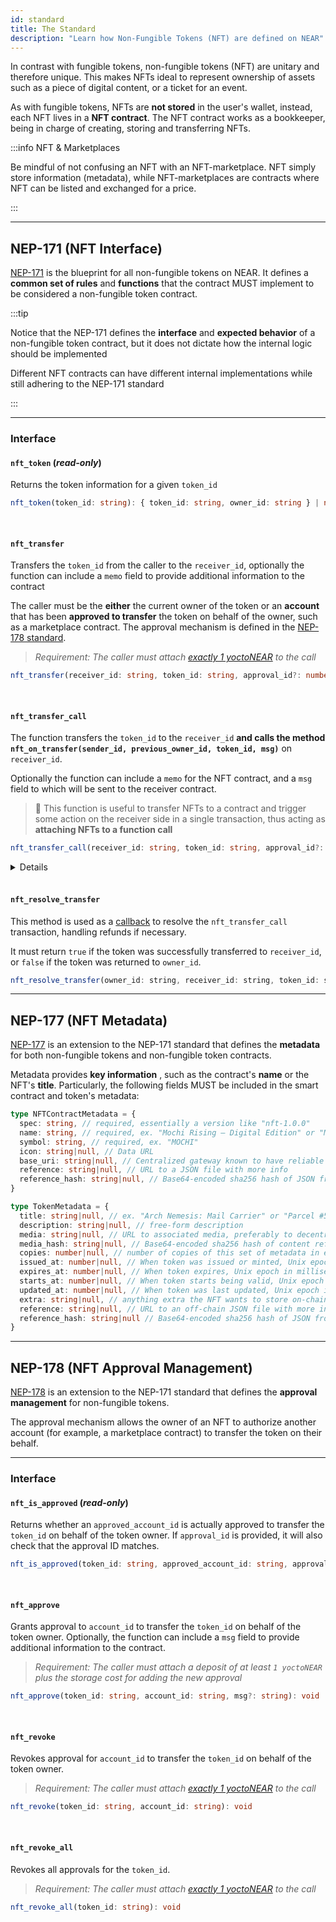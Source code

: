 ```yaml
---
id: standard
title: The Standard
description: "Learn how Non-Fungible Tokens (NFT) are defined on NEAR"
---
```


In contrast with fungible tokens, non-fungible tokens (NFT) are unitary and therefore unique. This makes NFTs ideal to represent ownership of assets such as a piece of digital content, or a ticket for an event.

As with fungible tokens, NFTs are **not stored** in the user's wallet, instead, each NFT lives in a **NFT contract**. The NFT contract works as a bookkeeper, being in charge of creating, storing and transferring NFTs.

:::info NFT & Marketplaces

Be mindful of not confusing an NFT with an NFT-marketplace. NFT simply store information (metadata), while NFT-marketplaces are contracts where NFT can be listed and exchanged for a price.

:::

---

## NEP-171 (NFT Interface)

[NEP-171](https://github.com/near/NEPs/tree/master/neps/nep-0171.md) is the blueprint for all non-fungible tokens on NEAR. It defines a **common set of rules** and **functions** that the contract MUST implement to be considered a non-fungible token contract.

:::tip

Notice that the NEP-171 defines the **interface** and **expected behavior** of a non-fungible token contract, but it does not dictate how the internal logic should be implemented

Different NFT contracts can have different internal implementations while still adhering to the NEP-171 standard

:::

<hr class="subsection" />

### Interface

#### `nft_token` (*read-only*)

Returns the token information for a given `token_id`

```ts
nft_token(token_id: string): { token_id: string, owner_id: string } | null
```

<br />

#### `nft_transfer`
Transfers the `token_id` from the caller to the `receiver_id`, optionally the function can include a `memo` field to provide additional information to the contract

The caller must be the **either** the current owner of the token or an **account** that has been **approved to transfer** the token on behalf of the owner, such as a marketplace contract. The approval mechanism is defined in the [NEP-178 standard](https://github.com/near/NEPs/blob/master/neps/nep-0178.md).

> *Requirement: The caller must attach [exactly 1 yoctoNEAR](../../smart-contracts/security/one_yocto.md) to the call*

```ts
nft_transfer(receiver_id: string, token_id: string, approval_id?: number, memo: string?): void
```

<br />

#### `nft_transfer_call`

The function transfers the `token_id` to the `receiver_id` **and calls the method `nft_on_transfer(sender_id, previous_owner_id, token_id, msg)`** on `receiver_id`.

Optionally the function can include a `memo` for the NFT contract, and a `msg` field to which will be sent to the receiver contract.

> 📖 This function is useful to transfer NFTs to a contract and trigger some action on the receiver side in a single transaction, thus acting as **attaching NFTs to a function call**

```ts
nft_transfer_call(receiver_id: string, token_id: string, approval_id?: number, memo?: string, msg: string): Promise {}
```

<details>

    <summary> nft_on_transfer </summary>

    Smart contracts expecting to **receive** Non-Fungible Tokens **must** implement this method.

    The method **must** return a boolean value indicating whether the token should be returned to the sender (`true`) or not (`false`).

    ```ts
    nft_on_transfer(sender_id: string, previous_owner_id: string, token_id: string, msg: string): boolean
    ```

    ⚠️ Note that this method does not need to be implemented by the NFT contract itself, but rather by any contract that expects to receive non-fungible tokens

</details>

<br />

#### `nft_resolve_transfer`

This method is used as a [callback](../../smart-contracts/anatomy/crosscontract.md#callback-function) to resolve the `nft_transfer_call` transaction, handling refunds if necessary.

It must return `true` if the token was successfully transferred to `receiver_id`, or `false` if the token was returned to `owner_id`.

```js
nft_resolve_transfer(owner_id: string, receiver_id: string, token_id: string, approved_account_ids?: Record<string, number>): boolean
```

---

## NEP-177 (NFT Metadata)

[NEP-177](https://github.com/near/NEPs/blob/master/neps/nep-0177.md) is an extension to the NEP-171 standard that defines the **metadata** for both non-fungible tokens and non-fungible token contracts.

Metadata provides **key information** , such as the contract's **name** or the NFT's **title**. Particularly, the following fields MUST be included in the smart contract and token's metadata:

```ts
type NFTContractMetadata = {
  spec: string, // required, essentially a version like "nft-1.0.0"
  name: string, // required, ex. "Mochi Rising — Digital Edition" or "Metaverse 3"
  symbol: string, // required, ex. "MOCHI"
  icon: string|null, // Data URL
  base_uri: string|null, // Centralized gateway known to have reliable access to decentralized storage assets referenced by `reference` or `media` URLs
  reference: string|null, // URL to a JSON file with more info
  reference_hash: string|null, // Base64-encoded sha256 hash of JSON from reference field. Required if `reference` is included.
}

type TokenMetadata = {
  title: string|null, // ex. "Arch Nemesis: Mail Carrier" or "Parcel #5055"
  description: string|null, // free-form description
  media: string|null, // URL to associated media, preferably to decentralized, content-addressed storage
  media_hash: string|null, // Base64-encoded sha256 hash of content referenced by the `media` field. Required if `media` is included.
  copies: number|null, // number of copies of this set of metadata in existence when token was minted.
  issued_at: number|null, // When token was issued or minted, Unix epoch in milliseconds
  expires_at: number|null, // When token expires, Unix epoch in milliseconds
  starts_at: number|null, // When token starts being valid, Unix epoch in milliseconds
  updated_at: number|null, // When token was last updated, Unix epoch in milliseconds
  extra: string|null, // anything extra the NFT wants to store on-chain. Can be stringified JSON.
  reference: string|null, // URL to an off-chain JSON file with more info.
  reference_hash: string|null // Base64-encoded sha256 hash of JSON from reference field. Required if `reference` is included.
}
```

---

## NEP-178 (NFT Approval Management)

[NEP-178](https://github.com/near/NEPs/blob/master/neps/nep-0178.md) is an extension to the NEP-171 standard that defines the **approval management** for non-fungible tokens.

The approval mechanism allows the owner of an NFT to authorize another account (for example, a marketplace contract) to transfer the token on their behalf.

<hr class="subsection" />

### Interface

#### `nft_is_approved` (*read-only*)

Returns whether an `approved_account_id` is actually approved to transfer the `token_id` on behalf of the token owner. If `approval_id` is provided, it will also check that the approval ID matches.

```ts
nft_is_approved(token_id: string, approved_account_id: string, approval_id?: number): boolean
```

<br />

#### `nft_approve`

Grants approval to `account_id` to transfer the `token_id` on behalf of the token owner. Optionally, the function can include a `msg` field to provide additional information to the contract.

> *Requirement: The caller must attach a deposit of at least `1 yoctoNEAR` plus the storage cost for adding the new approval*

```ts
nft_approve(token_id: string, account_id: string, msg?: string): void
```

<br />

#### `nft_revoke`
Revokes approval for `account_id` to transfer the `token_id` on behalf of the token owner.

> *Requirement: The caller must attach [exactly 1 yoctoNEAR](../../smart-contracts/security/one_yocto.md) to the call*

```ts
nft_revoke(token_id: string, account_id: string): void
```

<br />

#### `nft_revoke_all`

Revokes all approvals for the `token_id`.

> *Requirement: The caller must attach [exactly 1 yoctoNEAR](../../smart-contracts/security/one_yocto.md) to the call*

```ts
nft_revoke_all(token_id: string): void
```